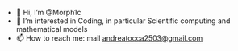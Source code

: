 - 👋 Hi, I’m @Morph1c
- 👀 I’m interested in Coding, in particular Scientific computing and mathematical models
- 📫 How to reach me: mail andreatocca2503@gmail.com

<!---
Morph1c/Morph1c is a ✨ special ✨ repository because its `README.md` (this file) appears on your GitHub profile.
You can click the Preview link to take a look at your changes.
--->
